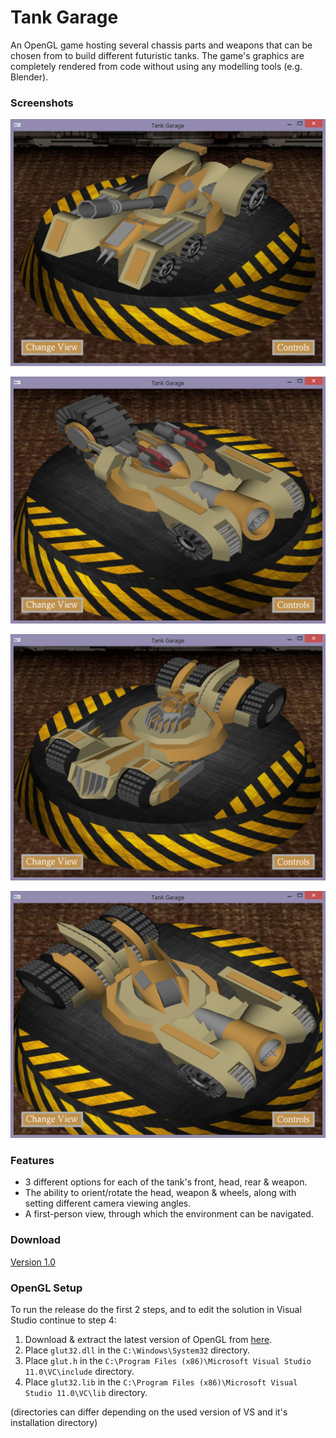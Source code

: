 # Tank Garage

An OpenGL game hosting several chassis parts and weapons that can be chosen from to build different futuristic tanks. The game's graphics are completely rendered from code without using any modelling tools (e.g. Blender).

### Screenshots

![screen1](/screenshots/screen1.jpg)

![screen2](/screenshots/screen2.jpg)

![screen3](/screenshots/screen3.jpg)

![screen4](/screenshots/screen4.jpg)

### Features

* 3 different options for each of the tank's front, head, rear & weapon. 
* The ability to orient/rotate the head, weapon & wheels, along with setting different camera viewing angles.
* A first-person view, through which the environment can be navigated. 

### Download

[Version 1.0](https://github.com/bishoybassem/tank-garage/releases/download/v1.0/Tank.Garage.zip)

### OpenGL Setup

To run the release do the first 2 steps, and to edit the solution in Visual Studio continue to step 4:

1. Download & extract the latest version of OpenGL from [here](http://user.xmission.com/~nate/glut.html).
2. Place `glut32.dll` in the `C:\Windows\System32` directory.
3. Place `glut.h` in the `C:\Program Files (x86)\Microsoft Visual Studio 11.0\VC\include` directory.
4. Place `glut32.lib` in the `C:\Program Files (x86)\Microsoft Visual Studio 11.0\VC\lib` directory.

(directories can differ depending on the used version of VS and it's installation directory)
